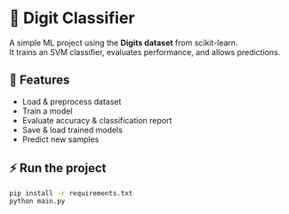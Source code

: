 # 🧮 Digit Classifier

A simple ML project using the **Digits dataset** from scikit-learn.  
It trains an SVM classifier, evaluates performance, and allows predictions.

## 🚀 Features
- Load & preprocess dataset
- Train a model
- Evaluate accuracy & classification report
- Save & load trained models
- Predict new samples


## ⚡ Run the project
```bash
pip install -r requirements.txt
python main.py
